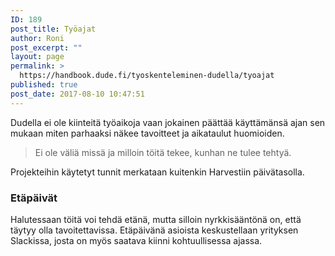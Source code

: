 ```yaml
---
ID: 189
post_title: Työajat
author: Roni
post_excerpt: ""
layout: page
permalink: >
  https://handbook.dude.fi/tyoskenteleminen-dudella/tyoajat
published: true
post_date: 2017-08-10 10:47:51
---
```

Dudella ei ole kiinteitä työaikoja vaan jokainen päättää käyttämänsä ajan sen mukaan miten parhaaksi näkee tavoitteet ja aikataulut huomioiden.
<blockquote>Ei ole väliä missä ja milloin töitä tekee, kunhan ne tulee tehtyä.</blockquote>
Projekteihin käytetyt tunnit merkataan kuitenkin Harvestiin päivätasolla.
<h3>Etäpäivät</h3>
Halutessaan töitä voi tehdä etänä, mutta silloin nyrkkisääntönä on, että täytyy olla tavoitettavissa. Etäpäivänä asioista keskustellaan yrityksen Slackissa, josta on myös saatava kiinni kohtuullisessa ajassa.